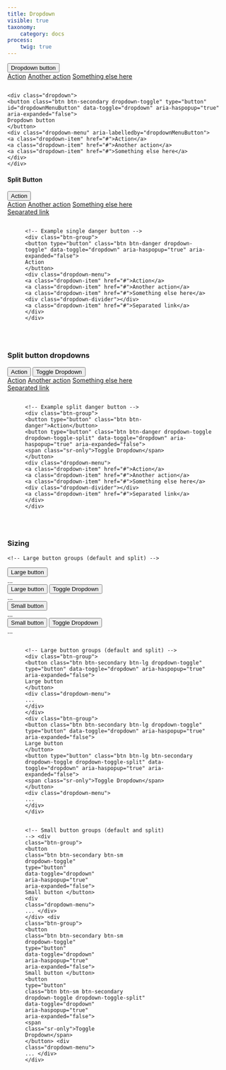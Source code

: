 ```yaml
---
title: Dropdown
visible: true
taxonomy:
    category: docs
process:
    twig: true
---
```



<div class="dropdown">
	<button class="btn btn-secondary dropdown-toggle" type="button" id="dropdownMenuButton" data-toggle="dropdown" aria-haspopup="true" aria-expanded="false">
	Dropdown button
	</button>
	<div class="dropdown-menu" aria-labelledby="dropdownMenuButton">
	<a class="dropdown-item" href="#">Action</a>
	<a class="dropdown-item" href="#">Another action</a>
	<a class="dropdown-item" href="#">Something else here</a>
</div>

<div class="highlight mt-4">
<pre><code class="language-html" data-lang="html">
<span class="nt">&lt;div</span> <span class="na">class=</span><span class="s">"dropdown"</span><span class="nt">&gt;</span>
<span class="nt">&lt;button</span> <span class="na">class=</span><span class="s">"btn btn-secondary dropdown-toggle"</span> <span class="na">type=</span><span class="s">"button"</span> <span class="na">id=</span><span class="s">"dropdownMenuButton"</span> <span class="na">data-toggle=</span><span class="s">"dropdown"</span> <span class="na">aria-haspopup=</span><span class="s">"true"</span> <span class="na">aria-expanded=</span><span class="s">"false"</span><span class="nt">&gt;</span>
Dropdown button
<span class="nt">&lt;/button&gt;</span>
<span class="nt">&lt;div</span> <span class="na">class=</span><span class="s">"dropdown-menu"</span> <span class="na">aria-labelledby=</span><span class="s">"dropdownMenuButton"</span><span class="nt">&gt;</span>
<span class="nt">&lt;a</span> <span class="na">class=</span><span class="s">"dropdown-item"</span> <span class="na">href=</span><span class="s">"#"</span><span class="nt">&gt;</span>Action<span class="nt">&lt;/a&gt;</span>
<span class="nt">&lt;a</span> <span class="na">class=</span><span class="s">"dropdown-item"</span> <span class="na">href=</span><span class="s">"#"</span><span class="nt">&gt;</span>Another action<span class="nt">&lt;/a&gt;</span>
<span class="nt">&lt;a</span> <span class="na">class=</span><span class="s">"dropdown-item"</span> <span class="na">href=</span><span class="s">"#"</span><span class="nt">&gt;</span>Something else here<span class="nt">&lt;/a&gt;</span>
<span class="nt">&lt;/div&gt;</span>
<span class="nt">&lt;/div&gt;</span>
</code></pre>
</div>









<h4>Split Button</h4>

<!-- Example single danger button -->
<div class="btn-group">
<button type="button" class="btn btn-danger dropdown-toggle" data-toggle="dropdown" aria-haspopup="true" aria-expanded="false">
Action
</button>
<div class="dropdown-menu">
<a class="dropdown-item" href="#">Action</a>
<a class="dropdown-item" href="#">Another action</a>
<a class="dropdown-item" href="#">Something else here</a>
<div class="dropdown-divider"></div>
<a class="dropdown-item" href="#">Separated link</a>
</div>
</div>


<figure class="highlight mt-4">
<pre><code class="language-html" data-lang="html">
<span class="c">&lt;!-- Example single danger button --&gt;</span>
<span class="nt">&lt;div</span> <span class="na">class=</span><span class="s">"btn-group"</span><span class="nt">&gt;</span>
<span class="nt">&lt;button</span> <span class="na">type=</span><span class="s">"button"</span> <span class="na">class=</span><span class="s">"btn btn-danger dropdown-toggle"</span> <span class="na">data-toggle=</span><span class="s">"dropdown"</span> <span class="na">aria-haspopup=</span><span class="s">"true"</span> <span class="na">aria-expanded=</span><span class="s">"false"</span><span class="nt">&gt;</span>
Action
<span class="nt">&lt;/button&gt;</span>
<span class="nt">&lt;div</span> <span class="na">class=</span><span class="s">"dropdown-menu"</span><span class="nt">&gt;</span>
<span class="nt">&lt;a</span> <span class="na">class=</span><span class="s">"dropdown-item"</span> <span class="na">href=</span><span class="s">"#"</span><span class="nt">&gt;</span>Action<span class="nt">&lt;/a&gt;</span>
<span class="nt">&lt;a</span> <span class="na">class=</span><span class="s">"dropdown-item"</span> <span class="na">href=</span><span class="s">"#"</span><span class="nt">&gt;</span>Another action<span class="nt">&lt;/a&gt;</span>
<span class="nt">&lt;a</span> <span class="na">class=</span><span class="s">"dropdown-item"</span> <span class="na">href=</span><span class="s">"#"</span><span class="nt">&gt;</span>Something else here<span class="nt">&lt;/a&gt;</span>
<span class="nt">&lt;div</span> <span class="na">class=</span><span class="s">"dropdown-divider"</span><span class="nt">&gt;&lt;/div&gt;</span>
<span class="nt">&lt;a</span> <span class="na">class=</span><span class="s">"dropdown-item"</span> <span class="na">href=</span><span class="s">"#"</span><span class="nt">&gt;</span>Separated link<span class="nt">&lt;/a&gt;</span>
<span class="nt">&lt;/div&gt;</span>
<span class="nt">&lt;/div&gt;</span>
</code></pre>
</figure>







<div class="row">
<div class="col-12" style="padding-top: 30px">
<h3>Split button dropdowns</h3>

<!-- Example split danger button -->
<div class="btn-group">
<button type="button" class="btn btn-danger">Action</button>
<button type="button" class="btn btn-danger dropdown-toggle dropdown-toggle-split" data-toggle="dropdown" aria-haspopup="true" aria-expanded="false">
<span class="sr-only">Toggle Dropdown</span>
</button>
<div class="dropdown-menu">
<a class="dropdown-item" href="#">Action</a>
<a class="dropdown-item" href="#">Another action</a>
<a class="dropdown-item" href="#">Something else here</a>
<div class="dropdown-divider"></div>
<a class="dropdown-item" href="#">Separated link</a>
</div>
</div>

<figure class="highlight mt-4">
<pre><code class="language-html" data-lang="html">
<span class="c">&lt;!-- Example split danger button --&gt;</span>
<span class="nt">&lt;div</span> <span class="na">class=</span><span class="s">"btn-group"</span><span class="nt">&gt;</span>
<span class="nt">&lt;button</span> <span class="na">type=</span><span class="s">"button"</span> <span class="na">class=</span><span class="s">"btn btn-danger"</span><span class="nt">&gt;</span>Action<span class="nt">&lt;/button&gt;</span>
<span class="nt">&lt;button</span> <span class="na">type=</span><span class="s">"button"</span> <span class="na">class=</span><span class="s">"btn btn-danger dropdown-toggle dropdown-toggle-split"</span> <span class="na">data-toggle=</span><span class="s">"dropdown"</span> <span class="na">aria-haspopup=</span><span class="s">"true"</span> <span class="na">aria-expanded=</span><span class="s">"false"</span><span class="nt">&gt;</span>
<span class="nt">&lt;span</span> <span class="na">class=</span><span class="s">"sr-only"</span><span class="nt">&gt;</span>Toggle Dropdown<span class="nt">&lt;/span&gt;</span>
<span class="nt">&lt;/button&gt;</span>
<span class="nt">&lt;div</span> <span class="na">class=</span><span class="s">"dropdown-menu"</span><span class="nt">&gt;</span>
<span class="nt">&lt;a</span> <span class="na">class=</span><span class="s">"dropdown-item"</span> <span class="na">href=</span><span class="s">"#"</span><span class="nt">&gt;</span>Action<span class="nt">&lt;/a&gt;</span>
<span class="nt">&lt;a</span> <span class="na">class=</span><span class="s">"dropdown-item"</span> <span class="na">href=</span><span class="s">"#"</span><span class="nt">&gt;</span>Another action<span class="nt">&lt;/a&gt;</span>
<span class="nt">&lt;a</span> <span class="na">class=</span><span class="s">"dropdown-item"</span> <span class="na">href=</span><span class="s">"#"</span><span class="nt">&gt;</span>Something else here<span class="nt">&lt;/a&gt;</span>
<span class="nt">&lt;div</span> <span class="na">class=</span><span class="s">"dropdown-divider"</span><span class="nt">&gt;&lt;/div&gt;</span>
<span class="nt">&lt;a</span> <span class="na">class=</span><span class="s">"dropdown-item"</span> <span class="na">href=</span><span class="s">"#"</span><span class="nt">&gt;</span>Separated link<span class="nt">&lt;/a&gt;</span>
<span class="nt">&lt;/div&gt;</span>
<span class="nt">&lt;/div&gt;</span>
</code></pre>
</figure>

</div>
</div>


<div class="row">
<div class="col-12" style="padding-top: 30px">
<h3>Sizing</h3>

    <!-- Large button groups (default and split) -->
<div class="btn-group">
<button class="btn btn-secondary btn-lg dropdown-toggle" type="button" data-toggle="dropdown" aria-haspopup="true" aria-expanded="false">
Large button
</button>
<div class="dropdown-menu">
...
</div>
</div>
<div class="btn-group">
<button class="btn btn-secondary btn-lg dropdown-toggle" type="button" data-toggle="dropdown" aria-haspopup="true" aria-expanded="false">
Large button
</button>
<button type="button" class="btn btn-lg btn-secondary dropdown-toggle dropdown-toggle-split" data-toggle="dropdown" aria-haspopup="true" aria-expanded="false">
<span class="sr-only">Toggle Dropdown</span>
</button>
<div class="dropdown-menu">
...
</div>
</div>

<!-- Small button groups (default and split) -->
<div class="btn-group">
<button class="btn btn-secondary btn-sm dropdown-toggle" type="button" data-toggle="dropdown" aria-haspopup="true" aria-expanded="false">
Small button
</button>
<div class="dropdown-menu">
...
</div>
</div>
<div class="btn-group">
<button class="btn btn-secondary btn-sm dropdown-toggle" type="button" data-toggle="dropdown" aria-haspopup="true" aria-expanded="false">
Small button
</button>
<button type="button" class="btn btn-sm btn-secondary dropdown-toggle dropdown-toggle-split" data-toggle="dropdown" aria-haspopup="true" aria-expanded="false">
<span class="sr-only">Toggle Dropdown</span>
</button>
<div class="dropdown-menu">
...
</div>
</div>


<figure class="highlight mt-4">
<pre><code class="language-html" data-lang="html">
<span class="c">&lt;!-- Large button groups (default and split) --&gt;</span>
<span class="nt">&lt;div</span> <span class="na">class=</span><span class="s">"btn-group"</span><span class="nt">&gt;</span>
<span class="nt">&lt;button</span> <span class="na">class=</span><span class="s">"btn btn-secondary btn-lg dropdown-toggle"</span> <span class="na">type=</span><span class="s">"button"</span> <span class="na">data-toggle=</span><span class="s">"dropdown"</span> <span class="na">aria-haspopup=</span><span class="s">"true"</span> <span class="na">aria-expanded=</span><span class="s">"false"</span><span class="nt">&gt;</span>
Large button
<span class="nt">&lt;/button&gt;</span>
<span class="nt">&lt;div</span> <span class="na">class=</span><span class="s">"dropdown-menu"</span><span class="nt">&gt;</span>
...
<span class="nt">&lt;/div&gt;</span>
<span class="nt">&lt;/div&gt;</span>
<span class="nt">&lt;div</span> <span class="na">class=</span><span class="s">"btn-group"</span><span class="nt">&gt;</span>
<span class="nt">&lt;button</span> <span class="na">class=</span><span class="s">"btn btn-secondary btn-lg dropdown-toggle"</span> <span class="na">type=</span><span class="s">"button"</span> <span class="na">data-toggle=</span><span class="s">"dropdown"</span> <span class="na">aria-haspopup=</span><span class="s">"true"</span> <span class="na">aria-expanded=</span><span class="s">"false"</span><span class="nt">&gt;</span>
Large button
<span class="nt">&lt;/button&gt;</span>
<span class="nt">&lt;button</span> <span class="na">type=</span><span class="s">"button"</span> <span class="na">class=</span><span class="s">"btn btn-lg btn-secondary dropdown-toggle dropdown-toggle-split"</span> <span class="na">data-toggle=</span><span class="s">"dropdown"</span> <span class="na">aria-haspopup=</span><span class="s">"true"</span> <span class="na">aria-expanded=</span><span class="s">"false"</span><span class="nt">&gt;</span>
<span class="nt">&lt;span</span> <span class="na">class=</span><span class="s">"sr-only"</span><span class="nt">&gt;</span>Toggle Dropdown<span class="nt">&lt;/span&gt;</span>
<span class="nt">&lt;/button&gt;</span>
<span class="nt">&lt;div</span> <span class="na">class=</span><span class="s">"dropdown-menu"</span><span class="nt">&gt;</span>
...
<span class="nt">&lt;/div&gt;</span>
<span class="nt">&lt;/div&gt;</span>

<span class="c">&lt;!-- Small button groups (default and split) --&gt;</span>
<span class="nt">&lt;div</span> <span class="na">class=</span><span class="s">"btn-group"</span><span class="nt">&gt;</span>
<span class="nt">&lt;button</span> <span class="na">class=</span><span class="s">"btn btn-secondary btn-sm dropdown-toggle"</span> <span class="na">type=</span><span class="s">"button"</span> <span class="na">data-toggle=</span><span class="s">"dropdown"</span> <span class="na">aria-haspopup=</span><span class="s">"true"</span> <span class="na">aria-expanded=</span><span class="s">"false"</span><span class="nt">&gt;</span>
Small button
<span class="nt">&lt;/button&gt;</span>
<span class="nt">&lt;div</span> <span class="na">class=</span><span class="s">"dropdown-menu"</span><span class="nt">&gt;</span>
...
<span class="nt">&lt;/div&gt;</span>
<span class="nt">&lt;/div&gt;</span>
<span class="nt">&lt;div</span> <span class="na">class=</span><span class="s">"btn-group"</span><span class="nt">&gt;</span>
<span class="nt">&lt;button</span> <span class="na">class=</span><span class="s">"btn btn-secondary btn-sm dropdown-toggle"</span> <span class="na">type=</span><span class="s">"button"</span> <span class="na">data-toggle=</span><span class="s">"dropdown"</span> <span class="na">aria-haspopup=</span><span class="s">"true"</span> <span class="na">aria-expanded=</span><span class="s">"false"</span><span class="nt">&gt;</span>
Small button
<span class="nt">&lt;/button&gt;</span>
<span class="nt">&lt;button</span> <span class="na">type=</span><span class="s">"button"</span> <span class="na">class=</span><span class="s">"btn btn-sm btn-secondary dropdown-toggle dropdown-toggle-split"</span> <span class="na">data-toggle=</span><span class="s">"dropdown"</span> <span class="na">aria-haspopup=</span><span class="s">"true"</span> <span class="na">aria-expanded=</span><span class="s">"false"</span><span class="nt">&gt;</span>
<span class="nt">&lt;span</span> <span class="na">class=</span><span class="s">"sr-only"</span><span class="nt">&gt;</span>Toggle Dropdown<span class="nt">&lt;/span&gt;</span>
<span class="nt">&lt;/button&gt;</span>
<span class="nt">&lt;div</span> <span class="na">class=</span><span class="s">"dropdown-menu"</span><span class="nt">&gt;</span>
...
<span class="nt">&lt;/div&gt;</span>
<span class="nt">&lt;/div&gt;</span>
</code></pre>
</figure>